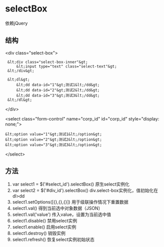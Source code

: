 # selectBox

依赖jQuery

## 结构
 &lt;div class="select-box"&gt;

     &lt;div class="select-box-inner"&gt;
         &lt;input type="text" class="select-text"&gt;
     &lt;/div&gt;

     &lt;dl&gt;
         &lt;dd data-id="1"&gt;测试1&lt;/dd&gt;
         &lt;dd data-id="2"&gt;测试2&lt;/dd&gt;
         &lt;dd data-id="3"&gt;测试3&lt;/dd&gt;
     &lt;/dl&gt;

 &lt;/div&gt;

 &lt;select class="form-control" name="corp_id" id="corp_id" style="display: none;"&gt;

    &lt;option value="1"&gt;测试1&lt;/option&gt;
    &lt;option value="2"&gt;测试2&lt;/option&gt;
    &lt;option value="3"&gt;测试3&lt;/option&gt;

 &lt;/select&gt;

## 方法

1.  var select1 = $('#select_id').selectBox()
    原生select实例化
2.  var select2 = $('#div_id').selectBox()
    div.select-box实例化，值初始化在dl>dd
3.  select1.setOptions([{},{},{}])
    用于级联操作情况下重置数据
4.  select1.val()
    得到当前选中对象数据（JSON）
5.  select1.val('value')
    传入value，设置为当前选中值
6.  select1.disable()
    禁用select实例
7.  select1.enable()
    启用select实例
8.  select1.destroy()
    销毁实例
9.  select1.refresh()
    恢复select实例初始状态
